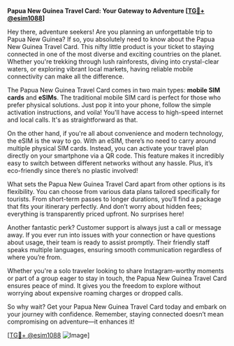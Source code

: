 **Papua New Guinea Travel Card: Your Gateway to Adventure [[TG💪+ @esim1088](https://t.me/s/esim1088)]**

Hey there, adventure seekers! Are you planning an unforgettable trip to Papua New Guinea? If so, you absolutely need to know about the Papua New Guinea Travel Card. This nifty little product is your ticket to staying connected in one of the most diverse and exciting countries on the planet. Whether you're trekking through lush rainforests, diving into crystal-clear waters, or exploring vibrant local markets, having reliable mobile connectivity can make all the difference.

The Papua New Guinea Travel Card comes in two main types: **mobile SIM cards** and **eSIMs**. The traditional mobile SIM card is perfect for those who prefer physical solutions. Just pop it into your phone, follow the simple activation instructions, and voila! You'll have access to high-speed internet and local calls. It's as straightforward as that. 

On the other hand, if you're all about convenience and modern technology, the eSIM is the way to go. With an eSIM, there’s no need to carry around multiple physical SIM cards. Instead, you can activate your travel plan directly on your smartphone via a QR code. This feature makes it incredibly easy to switch between different networks without any hassle. Plus, it’s eco-friendly since there’s no plastic involved!

What sets the Papua New Guinea Travel Card apart from other options is its flexibility. You can choose from various data plans tailored specifically for tourists. From short-term passes to longer durations, you’ll find a package that fits your itinerary perfectly. And don’t worry about hidden fees; everything is transparently priced upfront. No surprises here!

Another fantastic perk? Customer support is always just a call or message away. If you ever run into issues with your connection or have questions about usage, their team is ready to assist promptly. Their friendly staff speaks multiple languages, ensuring smooth communication regardless of where you’re from.

Whether you're a solo traveler looking to share Instagram-worthy moments or part of a group eager to stay in touch, the Papua New Guinea Travel Card ensures peace of mind. It gives you the freedom to explore without worrying about expensive roaming charges or dropped calls.

So why wait? Get your Papua New Guinea Travel Card today and embark on your journey with confidence. Remember, staying connected doesn’t mean compromising on adventure—it enhances it! 

[[TG💪+ @esim1088](https://t.me/s/esim1088) ![Image](https://i.postimg.cc/Y0z9fWf4/image.png)]